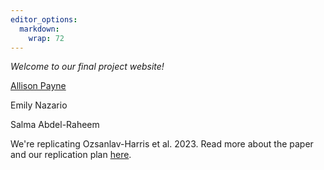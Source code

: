 ```yaml
---
editor_options: 
  markdown: 
    wrap: 72
---
```


*Welcome to our final project website!*

[Allison Payne](allisonpayne.github.io/finalproject)

Emily Nazario

Salma Abdel-Raheem

We're replicating Ozsanlav-Harris et al. 2023. Read more about the paper
and our replication plan [here](summary.html).
